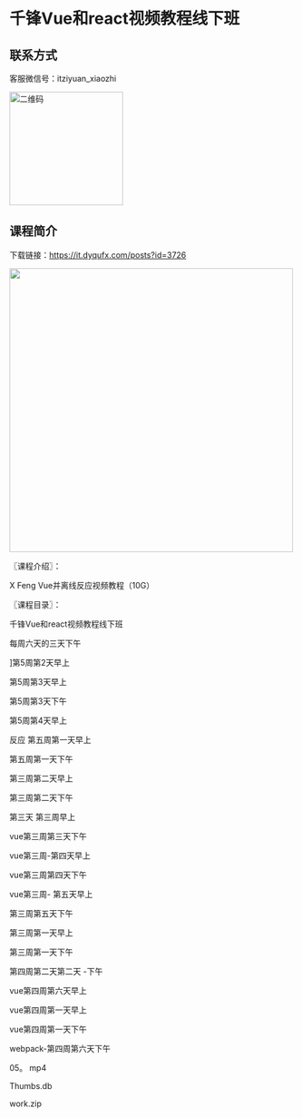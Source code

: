 # 千锋Vue和react视频教程线下班

## 联系方式

客服微信号：itziyuan_xiaozhi

<img src="https://ziyuanyun.oss-cn-guangzhou.aliyuncs.com/common/20240614073449/666b82192834a.jpg" width="200" height="200" alt="二维码">

## 课程简介

下载链接：https://it.dyqufx.com/posts?id=3726

<img src="https://ziyuanyun.oss-cn-guangzhou.aliyuncs.com/yun/20240515185314/6644941aabe60.jpg" width="500" alt="">

  〖课程介绍〗：

 X Feng Vue并离线反应视频教程（10G）

 〖课程目录〗：

 千锋Vue和react视频教程线下班



 每周六天的三天下午

 ]第5周第2天早上

 第5周第3天早上

 第5周第3天下午

 第5周第4天早上

 反应 第五周第一天早上

 第五周第一天下午

 第三周第二天早上

 第三周第二天下午

 第三天 第三周早上

 vue第三周第三天下午

 vue第三周-第四天早上

 vue第三周第四天下午

 vue第三周- 第五天早上

 第三周第五天下午

 第三周第一天早上

 第三周第一天下午

 第四周第二天第二天 -下午

 vue第四周第六天早上

 vue第四周第一天早上

 vue第四周第一天下午

 webpack-第四周第六天下午

 05。 mp4

 Thumbs.db

 work.zip

  